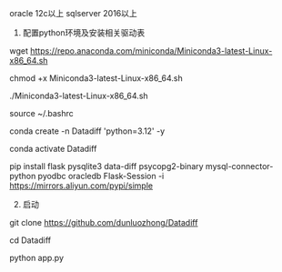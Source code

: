 oracle 12c以上 sqlserver 2016以上

1. 配置python环境及安装相关驱动表
   
wget https://repo.anaconda.com/miniconda/Miniconda3-latest-Linux-x86_64.sh

chmod +x Miniconda3-latest-Linux-x86_64.sh

./Miniconda3-latest-Linux-x86_64.sh

source ~/.bashrc

conda create -n Datadiff 'python=3.12' -y    

conda activate Datadiff

pip install flask pysqlite3 data-diff psycopg2-binary mysql-connector-python pyodbc oracledb Flask-Session -i https://mirrors.aliyun.com/pypi/simple


2. 启动

git clone https://github.com/dunluozhong/Datadiff

cd Datadiff

python app.py

